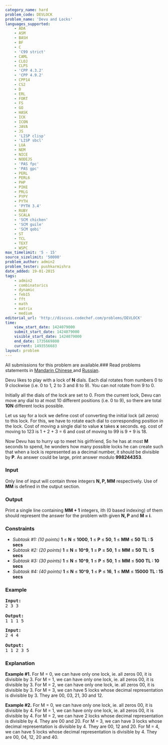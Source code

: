 ```yaml
---
category_name: hard
problem_code: DEVLOCK
problem_name: 'Devu and Locks'
languages_supported:
    - ADA
    - ASM
    - BASH
    - BF
    - C
    - 'C99 strict'
    - CAML
    - CLOJ
    - CLPS
    - 'CPP 4.3.2'
    - 'CPP 4.9.2'
    - CPP14
    - CS2
    - D
    - ERL
    - FORT
    - FS
    - GO
    - HASK
    - ICK
    - ICON
    - JAVA
    - JS
    - 'LISP clisp'
    - 'LISP sbcl'
    - LUA
    - NEM
    - NICE
    - NODEJS
    - 'PAS fpc'
    - 'PAS gpc'
    - PERL
    - PERL6
    - PHP
    - PIKE
    - PRLG
    - PYPY
    - PYTH
    - 'PYTH 3.4'
    - RUBY
    - SCALA
    - 'SCM chicken'
    - 'SCM guile'
    - 'SCM qobi'
    - ST
    - TCL
    - TEXT
    - WSPC
max_timelimit: '5 - 15'
source_sizelimit: '50000'
problem_author: admin2
problem_tester: pushkarmishra
date_added: 19-01-2015
tags:
    - admin2
    - combinatorics
    - dynamic
    - feb15
    - fft
    - math
    - matrix
    - medium
editorial_url: 'http://discuss.codechef.com/problems/DEVLOCK'
time:
    view_start_date: 1424079000
    submit_start_date: 1424079000
    visible_start_date: 1424079000
    end_date: 1735669800
    current: 1493556683
layout: problem
---
```

All submissions for this problem are available.###  Read problems statements in [Mandarin Chinese ](http://www.codechef.com/download/translated/FEB15/mandarin/DEVLOCK.pdf) and [Russian](http://www.codechef.com/download/translated/FEB15/russian/DEVLOCK.pdf).

Devu likes to play with a lock of **N** dials. Each dial rotates from numbers 0 to 9 clockwise (i.e. 0 to 1, 2 to 3 and 8 to 9). You can not rotate from 9 to 0.

Initially all the dials of the lock are set to 0. From the current lock, Devu can move any dial to at most 10 different positions (i.e. 0 to 9), so there are total **10N** different locks possible.

Let us say for a lock we define cost of converting the initial lock (all zeros) to this lock. For this, we have to rotate each dial to corresponding position in the lock. Cost of moving a single dial to value **x** takes **x** seconds.
eg. cost of moving to 123 is 1 + 2 + 3 = 6 and cost of moving to 99 is 9 + 9 is 18.

Now Devu has to hurry up to meet his girlfriend, So he has at most **M** seconds to spend, he wonders how many possible locks he can create such that when a lock is represented as a decimal number, it should be divisible by **P**. As answer could be large, print answer modulo **998244353**.

### Input

Only line of input will contain three integers **N, P, MM** respectively. Use of **MM** is defined in the output section.

### Output

Print a single line containing **MM + 1** integers, ith (0 based indexing) of them should represent the
answer for the problem with given **N, P** and **M = i**.

### Constraints

- *Subtask #1: (10 points)*  **1** ≤ **N** ≤ **1000**, **1** ≤ **P** ≤ **50**, **1** ≤ **MM** ≤ **50** **TL : 5 secs**
- *Subtask #2: (20 points)*  **1** ≤ **N** ≤ **10^9**, **1** ≤ **P** ≤ **50**, **1** ≤ **MM** ≤ **50** **TL : 5 secs**
- *Subtask #3: (30 points)*  **1** ≤ **N** ≤ **10^9**, **1** ≤ **P** ≤ **50**, **1** ≤ **MM** ≤ **500** **TL : 10 secs**
- *Subtask #4: (40 points)*  **1** ≤ **N** ≤ **10^9**, **1** ≤ **P** ≤ **16**, **1** ≤ **MM** ≤ **15000** **TL : 15 secs**

### Example

<pre><b>Input:</b>
2 3 3

<b>Output:</b>
1 1 1 5
</pre>
<pre><b>Input:</b>
2 4 4

<b>Output:</b>
1 1 2 3 5
</pre>
### Explanation

**Example #1.** 
For M = 0, we can have only one lock, ie. all zeros 00, it is divisible by 3. 
For M = 1, we can have only one lock, ie. all zeros 00, it is divisible by 3. 
For M = 2, we can have only one lock, ie. all zeros 00, it is divisible by 3. 
For M = 3, we can have 5 locks whose decimal representation is divisible by 3. They are 00, 03, 21, 30 and 12.

**Example #2.** 
For M = 0, we can have only one lock, ie. all zeros 00, it is divisible by 4. 
For M = 1, we can have only one lock, ie. all zeros 00, it is divisible by 4. 
For M = 2, we can have 2 locks whose decimal representation is divisible by 4. They are 00 and 20. 
For M = 3, we can have 3 locks whose decimal representation is divisible by 4. They are 00, 12 and 20. 
For M = 4, we can have 5 locks whose decimal representation is divisible by 4. They are 00, 04, 12, 20 and 40.
